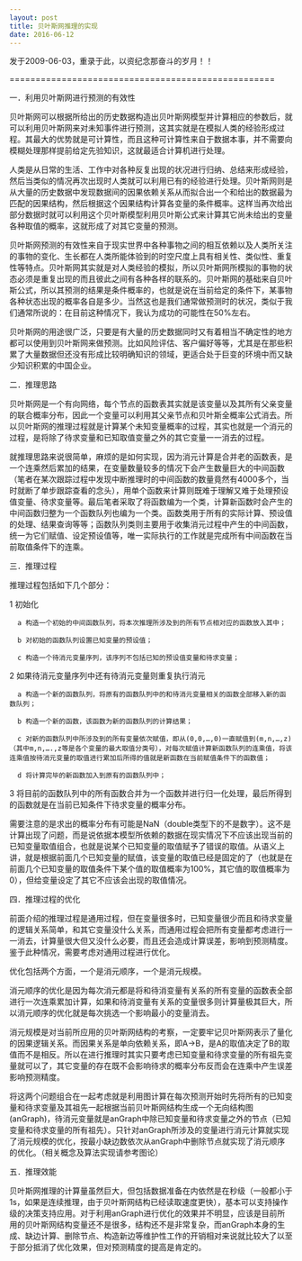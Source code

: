 ```yaml
---
layout: post
title: 贝叶斯网推理的实现
date: 2016-06-12
---
```

发于2009-06-03，重录于此，以资纪念那奋斗的岁月！！

===================================================

一．利用贝叶斯网进行预测的有效性

贝叶斯网可以根据所给出的历史数据构造出贝叶斯网模型并计算相应的参数后，就可以利用贝叶斯网来对未知事件进行预测，这其实就是在模拟人类的经验形成过程。其最大的优势就是可计算性，而且这种可计算性来自于数据本事，并不需要向模糊处理那样提前给定先验知识，这就最适合计算机进行处理。

人类是从日常的生活、工作中对各种反复出现的状况进行归纳、总结来形成经验，然后当类似的情况再次出现时人类就可以利用已有的经验进行处理。贝叶斯网则是从大量的历史数据中发现数据间的因果依赖关系从而拟合出一个和给出的数据最为匹配的因果结构，然后根据这个因果结构计算各变量的条件概率。这样当再次给出部分数据时就可以利用这个贝叶斯模型利用贝叶斯公式来计算其它尚未给出的变量各种取值的概率，这就形成了对其它变量的预测。

贝叶斯网预测的有效性来自于现实世界中各种事物之间的相互依赖以及人类所关注的事物的变化、生长都在人类所能体验到的时空尺度上具有相关性、类似性、重复性等特点。贝叶斯网其实就是对人类经验的模拟，所以贝叶斯网所模拟的事物的状态必须是重复出现的而且彼此之间有各种各样的联系的。贝叶斯网的基础来自贝叶斯公式，所以其预测的结果是条件概率的，也就是说在当前给定的条件下，某事物各种状态出现的概率各自是多少。当然这也是我们通常做预测时的状况，类似于我们通常所说的：在目前这种情况下，我认为成功的可能性在50%左右。

贝叶斯网的用途很广泛，只要是有大量的历史数据同时又有着相当不确定性的地方都可以使用到贝叶斯网来做预测。比如风险评估、客户偏好等等，尤其是在那些积累了大量数据但还没有形成比较明确知识的领域，更适合处于巨变的环境中而又缺少知识积累的中国企业。

二．推理思路

贝叶斯网是一个有向网络，每个节点的函数表其实就是该变量以及其所有父亲变量的联合概率分布，因此一个变量可以利用其父亲节点和贝叶斯全概率公式消去。所以贝叶斯网的推理过程就是计算某个未知变量概率的过程，其实也就是一个消元的过程，是将除了待求变量和已知取值变量之外的其它变量一一消去的过程。

就推理思路来说很简单，麻烦的是如何实现，因为消元计算是合并老的函数表，是一个连乘然后累加的结果，在变量数量较多的情况下会产生数量巨大的中间函数（笔者在某次跟踪过程中发现中断推理时的中间函数的数量竟然有4000多个，当时就断了单步跟踪查看的念头），用单个函数来计算则既难于理解又难于处理预设值变量、待求变量等。最后笔者采取了将函数编为一个类，计算新函数时会产生的中间函数归整为一个函数队列也编为一个类。函数类用于所有的实际计算、预设值的处理、结果查询等等；函数队列类则主要用于收集消元过程中产生的中间函数，统一为它们赋值、设定预设值等，唯一实际执行的工作就是完成所有中间函数在当前取值条件下的连乘。

三．推理过程

推理过程包括如下几个部分：

1 初始化

      a 构造一个初始的中间函数队列，将本次推理所涉及到的所有节点相对应的函数放入其中；

      b 对初始的函数队列设置已知变量的预设值；

      c 构造一个待消元变量序列，该序列不包括已知的预设值变量和待求变量；

2 如果待消元变量序列中还有待消元变量则重复执行消元

      a 构造一个新的函数队列，将原有的函数队列中的和待消元变量相关的函数全部移入新的函数队列；

      b 构造一个新的函数，该函数为新的函数队列的计算结果；

      c 对新的函数队列中所涉及到的所有变量依次赋值，即从(0,0,…,0)一直赋值到(m,n,…,z)（其中m,n,….,z等是各个变量的最大取值分类号），对每次赋值计算新函数队列的连乘值，将该连乘值按待消元变量的取值进行累加后所得的值就是新函数在当前赋值条件下的函数值；

      d 将计算完毕的新函数加入到原有的函数队列中；

3 将目前的函数队列中的所有函数合并为一个函数并进行归一化处理，最后所得到的函数就是在当前已知条件下待求变量的概率分布。

需要注意的是求出的概率分布有可能是NaN（double类型下的不是数字）。这不是计算出现了问题，而是说依据本模型所依赖的数据在现实情况下不应该出现当前的已知变量取值组合，也就是说某个已知变量的取值赋予了错误的取值。从语义上讲，就是根据前面几个已知变量的赋值，该变量的取值已经是固定的了（也就是在前面几个已知变量的取值条件下某个值的取值概率为100%，其它值的取值概率为0），但给变量设定了其它不应该会出现的取值情况。

四．推理过程的优化

前面介绍的推理过程是通用过程，但在变量很多时，已知变量很少而且和待求变量的逻辑关系简单，和其它变量没什么关系，而通用过程会把所有变量都考虑进行一一消去，计算量很大但又没什么必要，而且还会造成计算误差，影响到预测精度。鉴于此种情况，需要考虑对通用过程进行优化。

优化包括两个方面，一个是消元顺序，一个是消元规模。

消元顺序的优化是因为每次消元都是将和待消变量有关系的所有变量的函数表全部进行一次连乘累加计算，如果和待消变量有关系的变量很多则计算量极其巨大，所以消元顺序的优化就是每次挑选一个影响最小的变量消去。

消元规模是对当前所应用的贝叶斯网结构的考察，一定要牢记贝叶斯网表示了量化的因果逻辑关系。而因果关系是单向依赖关系，即A->B，是A的取值决定了B的取值而不是相反。所以在进行推理时其实只要考虑已知变量和待求变量的所有祖先变量就可以了，其它变量的存在既不会影响待求的概率分布反而会在连乘中产生误差影响预测精度。

将这两个问题组合在一起考虑就是利用图计算在每次预测开始时先将所有的已知变量和待求变量及其祖先一起根据当前贝叶斯网结构生成一个无向结构图(anGraph)，待消元变量就是anGraph中除已知变量和待求变量之外的节点（已知变量和待求变量的所有祖先）。只针对anGraph所涉及的变量进行消元计算就实现了消元规模的优化，按最小缺边数依次从anGraph中删除节点就实现了消元顺序的优化。（相关概念及算法实现请参考图论）

五．推理效能

贝叶斯网推理的计算量虽然巨大，但包括数据准备在内依然是在秒级（一般都小于1s，如果是连续推理，由于贝叶斯网结构已经读取速度更快），基本可以支持操作级的决策支持应用。对于利用anGraph进行优化的效果并不明显，应该是目前所用的贝叶斯网结构变量还不是很多，结构还不是非常复杂，而anGraph本身的生成、缺边计算、删除节点、构造新边等维护性工作的开销相对来说就比较大了以至于部分抵消了优化效果，但对预测精度的提高是肯定的。
